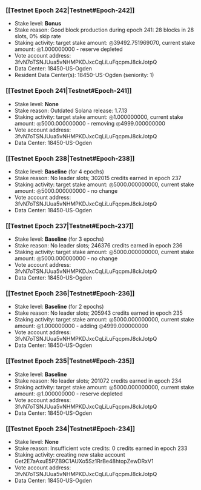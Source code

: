 ### [[Testnet Epoch 242|Testnet#Epoch-242]]
* Stake level: **Bonus**
* Stake reason: Good block production during epoch 241: 28 blocks in 28 slots, 0% skip rate
* Staking activity: target stake amount: ◎39492.751969070, current stake amount: ◎1.000000000 - reserve depleted
* Vote account address: 3fvN7oTSNJUua5vNHMPKDJxcCqLiLuFqcpmJ8ckJotpQ
* Data Center: 18450-US-Ogden
* Resident Data Center(s): 18450-US-Ogden (seniority: 1)
### [[Testnet Epoch 241|Testnet#Epoch-241]]
* Stake level: **None**
* Stake reason: Outdated Solana release: 1.7.13
* Staking activity: target stake amount: ◎1.000000000, current stake amount: ◎5000.000000000 - removing ◎4999.000000000
* Vote account address: 3fvN7oTSNJUua5vNHMPKDJxcCqLiLuFqcpmJ8ckJotpQ
* Data Center: 18450-US-Ogden
### [[Testnet Epoch 238|Testnet#Epoch-238]]
* Stake level: **Baseline** (for 4 epochs)
* Stake reason: No leader slots; 302015 credits earned in epoch 237
* Staking activity: target stake amount: ◎5000.000000000, current stake amount: ◎5000.000000000 - no change
* Vote account address: 3fvN7oTSNJUua5vNHMPKDJxcCqLiLuFqcpmJ8ckJotpQ
* Data Center: 18450-US-Ogden
### [[Testnet Epoch 237|Testnet#Epoch-237]]
* Stake level: **Baseline** (for 3 epochs)
* Stake reason: No leader slots; 246376 credits earned in epoch 236
* Staking activity: target stake amount: ◎5000.000000000, current stake amount: ◎5000.000000000 - no change
* Vote account address: 3fvN7oTSNJUua5vNHMPKDJxcCqLiLuFqcpmJ8ckJotpQ
* Data Center: 18450-US-Ogden
### [[Testnet Epoch 236|Testnet#Epoch-236]]
* Stake level: **Baseline** (for 2 epochs)
* Stake reason: No leader slots; 205943 credits earned in epoch 235
* Staking activity: target stake amount: ◎5000.000000000, current stake amount: ◎1.000000000 - adding ◎4999.000000000
* Vote account address: 3fvN7oTSNJUua5vNHMPKDJxcCqLiLuFqcpmJ8ckJotpQ
* Data Center: 18450-US-Ogden
### [[Testnet Epoch 235|Testnet#Epoch-235]]
* Stake level: **Baseline**
* Stake reason: No leader slots; 201072 credits earned in epoch 234
* Staking activity: target stake amount: ◎5000.000000000, current stake amount: ◎1.000000000 - reserve depleted
* Vote account address: 3fvN7oTSNJUua5vNHMPKDJxcCqLiLuFqcpmJ8ckJotpQ
* Data Center: 18450-US-Ogden
### [[Testnet Epoch 234|Testnet#Epoch-234]]
* Stake level: **None**
* Stake reason: Insufficient vote credits: 0 credits earned in epoch 233
* Staking activity: creating new stake account Get2E7aAxuE5PZB9C1AUXo5Sz1RrBe48htopZewDRxV1
* Vote account address: 3fvN7oTSNJUua5vNHMPKDJxcCqLiLuFqcpmJ8ckJotpQ
* Data Center: 18450-US-Ogden
